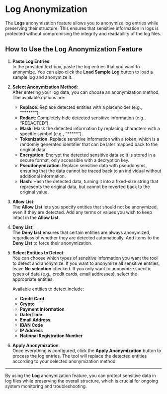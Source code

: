 # Log Anonymization

The **Logs** anonymization feature allows you to anonymize log entries while preserving their structure. This ensures that sensitive information in logs is protected without compromising the integrity and readability of the log files.

## How to Use the Log Anonymization Feature

1. **Paste Log Entries**:  
   In the provided text box, paste the log entries that you want to anonymize. You can also click the **Load Sample Log** button to load a sample log and anonymize it.

2. **Select Anonymization Method**:  
   After entering your log data, you can choose an anonymization method. The available options are:
   - **Replace**: Replace detected entities with a placeholder (e.g., “******”).
   - **Redact**: Completely hide detected sensitive information (e.g., “REDACTED”).
   - **Mask**: Mask the detected information by replacing characters with a specific symbol (e.g., “*****”).
   - **Tokenization**: Replace sensitive information with a token, which is a randomly generated identifier that can be later mapped back to the original data.
   - **Encryption**: Encrypt the detected sensitive data so it is stored in a secure format, only accessible with a decryption key.
   - **Pseudonymization**: Replace sensitive data with pseudonyms, ensuring that the data cannot be traced back to an individual without additional information.
   - **Hash**: Hash the detected data, turning it into a fixed-size string that represents the original data, but cannot be reverted back to the original value.

3. **Allow List**:  
   The **Allow List** lets you specify entities that should not be anonymized, even if they are detected. Add any terms or values you wish to keep intact in the **Allow List**.

4. **Deny List**:  
   The **Deny List** ensures that certain entities are always anonymized, regardless of whether they are detected automatically. Add items to the **Deny List** to force their anonymization.

5. **Select Entities to Detect**:  
   You can choose which types of sensitive information you want the tool to detect and anonymize. If you want to anonymize all sensitive entities, leave **No selection** checked. If you only want to anonymize specific types of data (e.g., credit cards, email addresses), select the appropriate entities.

   Available entities to detect include:
   - **Credit Card**
   - **Crypto**
   - **Payment Information**
   - **Date/Time**
   - **Email Address**
   - **IBAN Code**
   - **IP Address**
   - **National Registration Number**

6. **Apply Anonymization**:  
   Once everything is configured, click the **Apply Anonymization** button to process the log entries. The tool will replace the detected entities according to your selected anonymization method.

---

By using the **Log** anonymization feature, you can protect sensitive data in log files while preserving the overall structure, which is crucial for ongoing system monitoring and troubleshooting.
